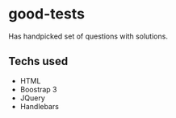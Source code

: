 # good-tests
Has handpicked set of questions with solutions.
## Techs used
* HTML
* Boostrap 3
* JQuery
* Handlebars
